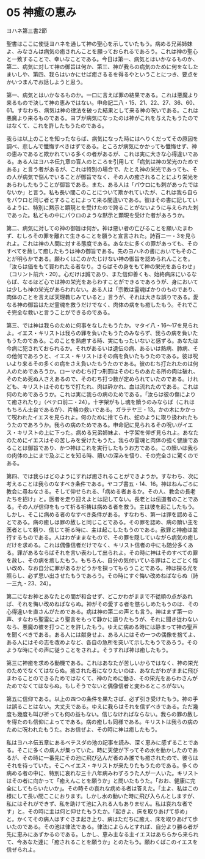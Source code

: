 # 05 神癒の恵み

ヨハネ第三書2節

聖書はここに使徒ヨハネを通して神の聖心を示していたもう。病める兄弟姉妹よ、みなさんは病気の癒されんことを願っておられるであろう。これは神の聖心と一致することで、幸いなことである。今日は第一、病気とはいかなるものか、第二、病気に対して神の御旨は何か、第三、神が我らの病気のために何をなしたまいしや、第四、我らはいかにせば癒さるるを得るやということにつき、要点をかいつまんでお話しようと思う。

第一、病気とはいかなるものか。一口に言えば罪の結果である。これは悪魔より来るもので決して神の恵みではない。申命記二八・15、21、22、27、36、60、61。すなわち、病気は神の律法を破った結果として来る神の呪いである。これは悪魔より来るものである。ヨブが病気になったのは神がこれを与えたもうたのではなくて、これを許したもうたのである。

我らは以上のことを知ったならば、病気になった時にはへりくだってその原因を調べ、悲しんで懺悔すべきはずである。ところが病気にかかっても懺悔せず、神の恵みであると欺かれている多くの者があるが、これは実に大きな心得違いである。ある人はヨハネ伝九章の盲人のところを引用して「病気は神の栄光のためである」と言う者があるが、これは特別の場合で、たとえ神の栄光であっても、その人が病気で悩んでいることが御旨でなく、その人の癒されることにより栄光をあらわしたもうことが御旨である。また、ある人は「パウロにも刺があったではないか」と言う。私も長い間このことについて欺かれていたが、これは我ら自らをパウロと同じ者とすることによって来る間違いである。彼はその書に記しているように、特別に黙示と顕現とを受けたので誇ることがないように与えられた刺であった。私どもの中にパウロのような黙示と顕現を受けた者があろうか。

第二、病気に対しての神の御旨は何か。神は悪い者の亡びることを願いたまわず、むしろその罪を離れて生きることを願うと宣言された。詩百二一・3を見られよ。これは神の人間に対する態度である。あなたに多くの罪があっても、そのすべてを赦して癒したもうは神の御旨である。先のヨハネの書においてもそのことが明らかである。願わくはこのかたじけない神の御旨を認められんことを。「汝らは価をもて買われたる者なり。さらばその身をもて神の栄光をあらわせ」（コリント前六・20）。心だけは誠であり、また信仰善くも、始終病床にいるならば、なるほど心では神の栄光をあらわすことができるであろうが、身においては少しも神の栄光があらわれない。ある人は「宗教は霊魂ばかりのものであり、肉体のことを言えば天理教じみていると」言うが、それは大きな誤りである。愛なる神の御旨はただ霊魂を救うだけでなく、肉体の病をも癒したもう。それでこそ完全な救いと言うことができるのである。

第三、では神は我らのために何事をなしたもうたか。マタイ八・16〜17を見られよ。イエス・キリストは我らの罪を負いたもうたのみならず、我らの病を負いたもうたのである。このことを熟慮する時、実にもったいないと感ずる。あなたは今病に犯されておられるか。それがあるいは遺伝の病、あるいは熱病、肺病、その他何であろうと、イエス・キリストはその病を負いたもうたのである。彼は呪いより来るその多くの病をさえ負いたもうたのである。彼のむち打たれたのは何人のためであろうか。ローマのむち打つ刑罰はそのむちのあたる所の肉は破れ、そのため死ぬ人さえあるので、そのむち打つ数が定められていたのである。けれども、キリストはそのむちで打たれ、肉は砕かれ、血は流れたのである。これは何のためであろうか。これは実に我らの病のためである。「汝らは彼の傷によりて癒されたり」（ペテロ前二・24）。十字架がもし魂を贖うのみならば（これはもちろん土台であるが）、片輪の救いである。ガラテヤ三・13。かの木にかかって呪われたイエスを見られよ。何のために捨てられ、蛇のように取り扱われたもうたのであろうか。我らの病のためである。申命記に見られるその呪いがイエス・キリストの上に下った。病める兄弟姉妹よ、十字架を仰ぎ見られよ。あなたのためにイエスはその苦しみを受けたもうた。我らの霊魂と肉体の強く健康であることは御旨であり、かつ神はこれを実行したもうお方である。この贖いは我らの肉体の上にまで及ぶことを知る時、贖いの深みを悟り、その完全さに驚くのである。

第四、では我らはどのようにすれば癒されることができようか。すなわち、次に考えることは我らのなすべき条件である。ヤコブ書五・14、16。神はねんごろに教会に尋ねなさる。そして仰せられる、「病める者あるか。その人、教会の長老たちを招け」と。医者を走り迎えよとは記してない。長老とは伝道者のことである。その人が信仰をもって祈る祈祷は病める者を救う。主は彼を起こしたもう。しかし、そこに病める者のなすべき条件がある。すなわち、第一は罪を認めることである。病の癒しは罪の赦しと同じことである。その罪を認め、病の贖い主を医者として頼り、信じて祈る時に、主は起こしたもうのである。赦罪と神癒は並行するものである。人はわがままなもので、その罪を隠していながら病気の癒しだけを求める。これは偶像信者だけでなく、キリスト信者の中にも随分多くある。罪があるならばそれを言い表わして出られよ。その時に神はそのすべての罪を赦し、その病を癒したもう。もちろん、自分の気付いている罪はことごとく悔い改め、なお自分に罪があるかどうかを探ってもらうことである。神は探る光を照らし、必ず思い出させたもうであろう。その時にすぐ悔い改めねばならぬ（詩一三九・23、24）。

第二になお神とあなたとの間が和合せず、どこかわがままで不従順の点があれば、それを悔い改めねばならぬ。神がその愛する者を懲らしめたもうのは、その心得違いを直さんがためである。病は神の第二の声とも言う。神はまず第一の声、すなわち聖霊により聖言をもって静かに語りたもうが、それに聞き従わないなら、悪魔の彼を打つことを許したもう。ゆえに病める時には静まって神の聖声を聞くべきである。ある人には献身せよ、ある人にはその一つの偶像を捨てよ、ある人にはその志を改めよなど、各自の急所を突いて示したもうであろう。そのような時にその声に従うことをされよ。そうすれば神は癒したもう。

第三に神癒を求める動機である。これはあなたが苦しいからではなく、神の栄光のためでなくてはならぬ。癒された者になりたいのは、あなたがわがままに飛びまわることのできるためではなくて、神のために働き、その栄光をあらわさんがためでなくてはならぬ。もしそうでないと偶像信者と変わるところがない。

第五に信仰である。以上の四つの条件を果たさぱ、必ず引き受けたもう。神の手は誤ることはない。大丈夫である。ゆえに我らはそれを信ずべきである。ただ幾度も幾度も叫び祈っても何の益もない。信じなければならない。我らの罪の赦しを得たのも信仰によってである。病の癒しも同様である。キリストは我らの病のために呪われたもうた。おお信ぜよ、その時に神は癒したもう。

私はヨハネ伝五章にあるベテスダの池の記事を読み、深く恵みに感ずることである。そこに多くの病人が集っていた。時に天使が下ってその水を動かしたのであるが、その時に一番先にその池に飛び込んだ者のみ誰でも癒されたので、彼らはそれを待っていた。そこへイエス・キリストが来たりたもうたのである。多くの病める者の中に、特別に哀れな三十八年病みわずろうた人が一人いた。キリストはその者に向かって「癒えんことを願うか」と問いたもうた。「おお、健康に完全にしてもらいたいか」。その時その哀れな病める者は答えた。「主よ、私はこの様にして長い間ここにおります。しかし水の動いた時に飛び入らんとしますが、私にはそれができず、私を助けて池に入れる人もありません。私は哀れな者です」と。その時に主は何と仰せたもうたか。「起きよ、床を取りあげて歩め」と。かくてその病人はすぐさま起き上り、病はただちに癒え、床を取りあげて歩いたのである。その池は律法である。律法によらんとすれば、自分より勝る者が先に恵みにあずかるのである。しかし、恵み主なる主イエスはあちらから来られて、今あなた達に「癒されることを願うか」とのたもう。願わくばこのイエスを信ぜられよ。

